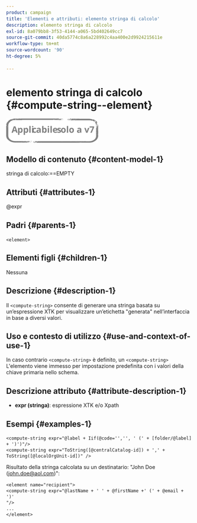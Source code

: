 ```yaml
---
product: campaign
title: 'Elementi e attributi: elemento stringa di calcolo'
description: elemento stringa di calcolo
exl-id: 8a079bb8-3f53-4144-a065-5bd402649cc7
source-git-commit: 40da5774c8a6a228992c4aa400e2d9924215611e
workflow-type: tm+mt
source-wordcount: '90'
ht-degree: 5%

---
```


# elemento stringa di calcolo {#compute-string--element}

![](../../../assets/v7-only.svg)

## Modello di contenuto {#content-model-1}

stringa di calcolo:==EMPTY

## Attributi {#attributes-1}

@expr

## Padri {#parents-1}

`<element>`

## Elementi figli {#children-1}

Nessuna

## Descrizione {#description-1}

Il `<compute-string>` consente di generare una stringa basata su un’espressione XTK per visualizzare un’etichetta &quot;generata&quot; nell’interfaccia in base a diversi valori.

## Uso e contesto di utilizzo {#use-and-context-of-use-1}

In caso contrario `<compute-string>` è definito, un `<compute-string>` L&#39;elemento viene immesso per impostazione predefinita con i valori della chiave primaria nello schema.

## Descrizione attributo {#attribute-description-1}

* **expr (stringa)**: espressione XTK e/o Xpath

## Esempi {#examples-1}

```
<compute-string expr="@label + Iif(@code='','', ' (' + [folder/@label] + ')')"/>  
<compute-string expr="ToString([@centralCatalog-id]) + ',' + ToString([@localOrgUnit-id])" />
```

Risultato della stringa calcolata su un destinatario: &quot;John Doe (john.doe@aol.com)&quot;:

```
<element name="recipient">
<compute-string expr="@lastName + ' ' + @firstName +' (' + @email + ')'
"/>
...
</element>
```
